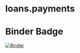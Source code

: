 # loans.payments


# Binder Badge 
[![Binder](https://mybinder.org/badge_logo.svg)](https://mybinder.org/v2/gh/OmarAfify10/loans.payments/HEAD)
